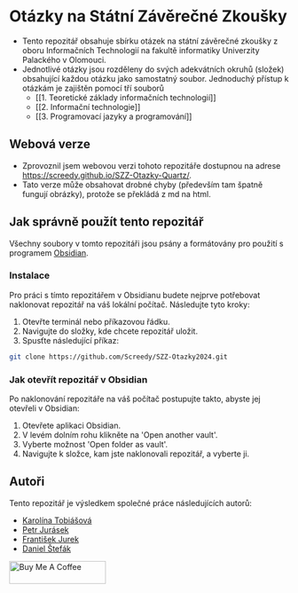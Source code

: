 # Otázky na Státní Závěrečné Zkoušky

- Tento repozitář obsahuje sbírku otázek na státní závěrečné zkoušky z oboru Informačních Technologií na fakultě informatiky Univerzity Palackého v Olomouci. 
- Jednotlivé otázky jsou rozděleny do svých adekvátních okruhů (složek) obsahující každou otázku jako samostatný soubor. Jednoduchý přístup k otázkám je zajištěn pomocí tří souborů
	- [[1. Teoretické základy informačních technologií]]
	- [[2. Informační technologie]]
	- [[3. Programovací jazyky a programování]]

## Webová verze
- Zprovoznil jsem webovou verzi tohoto repozitáře dostupnou na adrese https://screedy.github.io/SZZ-Otazky-Quartz/.
- Tato verze může obsahovat drobné chyby (především tam špatně fungují obrázky), protože se překládá z md na html.

## Jak správně použít tento repozitář
Všechny soubory v tomto repozitáři jsou psány a formátovány pro použití s programem [Obsidian](https://obsidian.md/).

### Instalace
Pro práci s tímto repozitářem v Obsidianu budete nejprve potřebovat naklonovat repozitář na váš lokální počítač. Následujte tyto kroky:
1. Otevřte terminál nebo příkazovou řádku.
2. Navigujte do složky, kde chcete repozitář uložit.
3. Spusťte následující příkaz:
```bash
git clone https://github.com/Screedy/SZZ-Otazky2024.git
```

### Jak otevřít repozitář v Obsidian
Po naklonování repozitáře na váš počítač postupujte takto, abyste jej otevřeli v Obsidian:
1. Otevřete aplikaci Obsidian.
2. V levém dolním rohu klikněte na 'Open another vault'.
3. Vyberte možnost 'Open folder as vault'.
4. Navigujte k složce, kam jste naklonovali repozitář, a vyberte ji.


## Autoři
Tento repozitář je výsledkem společné práce následujících autorů:
- [Karolína Tobiášová](https://github.com/Kermy824)
- [Petr Jurásek](https://github.com/Screedy)
- [František Jurek](https://github.com/Homesis)
- [Daniel Štefák](https://github.com/Daniel-Programmer)

<a href="https://www.buymeacoffee.com/screedy" target="_blank"><img src="https://cdn.buymeacoffee.com/buttons/default-orange.png" alt="Buy Me A Coffee" height="41" width="174"></a>
